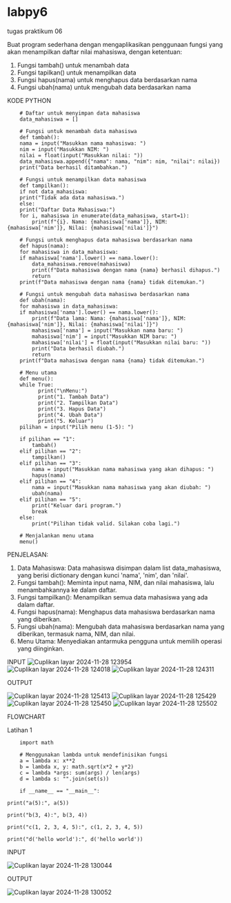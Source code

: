 # labpy6

tugas praktikum 06

Buat program sederhana dengan mengaplikasikan penggunaan fungsi
yang akan menampilkan daftar nilai mahasiswa, dengan ketentuan:
1. Fungsi tambah() untuk menambah data
2. Fungsi tapilkan() untuk menampilkan data
3. Fungsi hapus(nama) untuk menghapus data berdasarkan nama
4. Fungsi ubah(nama) untuk mengubah data berdasarkan nama

KODE PYTHON

        # Daftar untuk menyimpan data mahasiswa
        data_mahasiswa = []

        # Fungsi untuk menambah data mahasiswa
        def tambah():
        nama = input("Masukkan nama mahasiswa: ")
        nim = input("Masukkan NIM: ")
        nilai = float(input("Masukkan nilai: "))
        data_mahasiswa.append({"nama": nama, "nim": nim, "nilai": nilai})
        print("Data berhasil ditambahkan.")

        # Fungsi untuk menampilkan data mahasiswa
        def tampilkan():
        if not data_mahasiswa:
        print("Tidak ada data mahasiswa.")
        else:
        print("Daftar Data Mahasiswa:")
        for i, mahasiswa in enumerate(data_mahasiswa, start=1):
            print(f"{i}. Nama: {mahasiswa['nama']}, NIM: {mahasiswa['nim']}, Nilai: {mahasiswa['nilai']}")

        # Fungsi untuk menghapus data mahasiswa berdasarkan nama
        def hapus(nama):
        for mahasiswa in data_mahasiswa:
        if mahasiswa['nama'].lower() == nama.lower():
            data_mahasiswa.remove(mahasiswa)
            print(f"Data mahasiswa dengan nama {nama} berhasil dihapus.")
            return
        print(f"Data mahasiswa dengan nama {nama} tidak ditemukan.")

        # Fungsi untuk mengubah data mahasiswa berdasarkan nama
        def ubah(nama):
        for mahasiswa in data_mahasiswa:
        if mahasiswa['nama'].lower() == nama.lower():
            print(f"Data lama: Nama: {mahasiswa['nama']}, NIM: {mahasiswa['nim']}, Nilai: {mahasiswa['nilai']}")
            mahasiswa['nama'] = input("Masukkan nama baru: ")
            mahasiswa['nim'] = input("Masukkan NIM baru: ")
            mahasiswa['nilai'] = float(input("Masukkan nilai baru: "))
            print("Data berhasil diubah.")
            return
        print(f"Data mahasiswa dengan nama {nama} tidak ditemukan.")

        # Menu utama
        def menu():
        while True:
              print("\nMenu:")
              print("1. Tambah Data")
              print("2. Tampilkan Data")
              print("3. Hapus Data")
              print("4. Ubah Data")
              print("5. Keluar")
        pilihan = input("Pilih menu (1-5): ")

        if pilihan == "1":
            tambah()
        elif pilihan == "2":
            tampilkan()
        elif pilihan == "3":
            nama = input("Masukkan nama mahasiswa yang akan dihapus: ")
            hapus(nama)
        elif pilihan == "4":
            nama = input("Masukkan nama mahasiswa yang akan diubah: ")
            ubah(nama)
        elif pilihan == "5":
            print("Keluar dari program.")
            break
        else:
            print("Pilihan tidak valid. Silakan coba lagi.")

        # Menjalankan menu utama
        menu() 
        
PENJELASAN:
1. Data Mahasiswa: Data mahasiswa disimpan dalam list data_mahasiswa, yang berisi dictionary dengan kunci 'nama', 'nim', dan 'nilai'.
2. Fungsi tambah(): Meminta input nama, NIM, dan nilai mahasiswa, lalu menambahkannya ke dalam daftar.
3. Fungsi tampilkan(): Menampilkan semua data mahasiswa yang ada dalam daftar.
4. Fungsi hapus(nama): Menghapus data mahasiswa berdasarkan nama yang diberikan.
5. Fungsi ubah(nama): Mengubah data mahasiswa berdasarkan nama yang diberikan, termasuk nama, NIM, dan nilai.
6. Menu Utama: Menyediakan antarmuka pengguna untuk memilih operasi yang diinginkan.

INPUT
![Cuplikan layar 2024-11-28 123954](https://github.com/user-attachments/assets/690e8884-346f-418e-8d63-e4179e544d2d)
![Cuplikan layar 2024-11-28 124018](https://github.com/user-attachments/assets/e387ed62-fd2f-4b95-a3af-76e79333a453)
![Cuplikan layar 2024-11-28 124311](https://github.com/user-attachments/assets/47745cd6-7eb8-447c-8755-de744695b5f1)

OUTPUT

![Cuplikan layar 2024-11-28 125413](https://github.com/user-attachments/assets/03b8978c-c3fe-49c7-bacb-44223f59b4c6)
![Cuplikan layar 2024-11-28 125429](https://github.com/user-attachments/assets/eb1a7924-3851-47eb-94d3-e9f67a8adff2)
![Cuplikan layar 2024-11-28 125450](https://github.com/user-attachments/assets/cd166faa-8767-4655-8b6d-d1a8345b1c51)
![Cuplikan layar 2024-11-28 125502](https://github.com/user-attachments/assets/5d1913f7-1527-4b6b-8618-4358cb86592c)

FLOWCHART


Latihan 1

        import math

        # Menggunakan lambda untuk mendefinisikan fungsi
        a = lambda x: x**2
        b = lambda x, y: math.sqrt(x*2 + y*2)
        c = lambda *args: sum(args) / len(args)
        d = lambda s: "".join(set(s))

        if __name__ == "__main__":

    print("a(5):", a(5))

    print("b(3, 4):", b(3, 4))

    print("c(1, 2, 3, 4, 5):", c(1, 2, 3, 4, 5))

    print("d('hello world'):", d('hello world'))

INPUT

![Cuplikan layar 2024-11-28 130044](https://github.com/user-attachments/assets/9ae78847-a3d4-4c7a-b084-f3ce3f1d9794)

OUTPUT

![Cuplikan layar 2024-11-28 130052](https://github.com/user-attachments/assets/afbc5184-c3a2-4ee8-9d64-da5cacc113ff)





